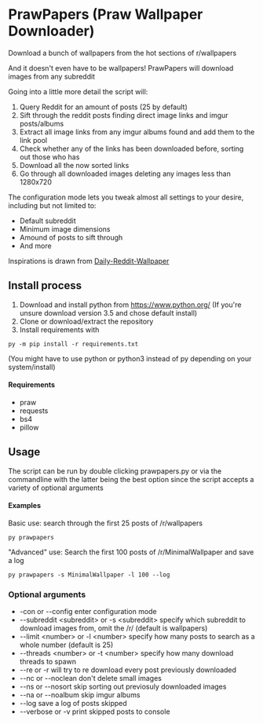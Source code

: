 # PrawPapers (Praw Wallpaper Downloader)

Download a bunch of wallpapers from the hot sections of r/wallpapers

And it doesn't even have to be wallpapers! PrawPapers will download images from any subreddit

Going into a little more detail the script will:

1. Query Reddit for an amount of posts (25 by default)
2. Sift through the reddit posts finding direct image links and imgur posts/albums
3. Extract all image links from any imgur albums found and add them to the link pool
4. Check whether any of the links has been downloaded before, sorting out those who has
5. Download all the now sorted links
6. Go through all downloaded images deleting any images less than 1280x720

The configuration mode lets you tweak almost all settings to your desire, including but not limited to:
* Default subreddit
* Minimum image dimensions
* Amound of posts to sift through
* And more

Inspirations is drawn from [Daily-Reddit-Wallpaper](https://github.com/ssimunic/Daily-Reddit-Wallpaper)

## Install process
1. Download and install python from https://www.python.org/ (If you're unsure download version 3.5 and chose default install)
2. Clone or download/extract the repository
3. Install requirements with
```
py -m pip install -r requirements.txt
```
(You might have to use python or python3 instead of py depending on your system/install)

#### Requirements
* praw
* requests
* bs4
* pillow

## Usage
The script can be run by double clicking prawpapers.py or via the commandline with the latter being the best option since the script accepts a variety of optional arguments

#### Examples
Basic use: search through the first 25 posts of /r/wallpapers
```
py prawpapers
```
"Advanced" use: Search the first 100 posts of /r/MinimalWallpaper and save a log
```
py prawpapers -s MinimalWallpaper -l 100 --log
```

### Optional arguments
* -con or --config enter configuration mode
* --subreddit \<subreddit> or -s \<subreddit> specify which subreddit to download images from, omit the /r/ (default is wallpapers)
* --limit \<number> or -l \<number> specify how many posts to search as a whole number (default is 25)
* --threads \<number> or -t \<number> specify how many download threads to spawn
* --re or -r will try to re download every post previously downloaded
* --nc or --noclean don't delete small images
* --ns or --nosort skip sorting out previosuly downloaded images
* --na or --noalbum skip imgur albums
* --log save a log of posts skipped
* --verbose or -v print skipped posts to console
